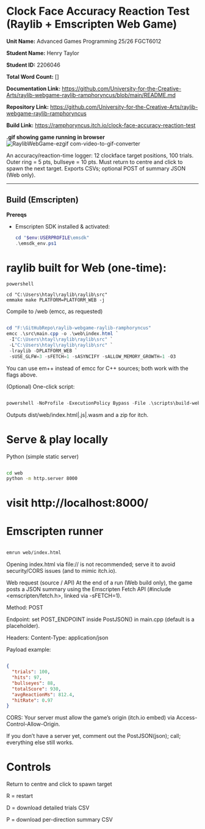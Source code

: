 # Clock Face Accuracy Reaction Test (Raylib + Emscripten Web Game)

 **Unit Name:** Advanced Games Programming 25/26 FGCT6012

**Student Name:** Henry Taylor

**Student ID:** 2206046

**Total Word Count:** \[]

**Documentation Link:** https://github.com/University-for-the-Creative-Arts/raylib-webgame-raylib-ramphoryncus/blob/main/README.md

**Repository Link:** https://github.com/University-for-the-Creative-Arts/raylib-webgame-raylib-ramphoryncus

**Build Link:** https://ramphoryncus.itch.io/clock-face-accuracy-reaction-test

**.gif showing game running in browser**
![RaylibWebGame-ezgif com-video-to-gif-converter](https://github.com/user-attachments/assets/197bccb9-f1d0-460b-9fd5-3f5d15afaa7c)


An accuracy/reaction-time logger: 12 clockface target positions, 100 trials. Outer ring = 5 pts, bullseye = 10 pts. Must return to centre and click to spawn the next target. Exports CSVs; optional POST of summary JSON (Web only).


---

## Build (Emscripten)

**Prereqs**
- Emscripten SDK installed & activated:
  ```powershell
  cd "$env:USERPROFILE\emsdk"
  .\emsdk_env.ps1
  ```
# raylib built for Web (one-time):

  ```
powershell

  cd "C:\Users\htayl\raylib\raylib\src"
  emmake make PLATFORM=PLATFORM_WEB -j
```
Compile to /web (emcc, as requested)

```powershell

cd "F:\GitHubRepo\raylib-webgame-raylib-ramphoryncus"
emcc .\src\main.cpp -o .\web\index.html `
 -I"C:\Users\htayl\raylib\raylib\src" `
 -L"C:\Users\htayl\raylib\raylib\src" `
 -lraylib -DPLATFORM_WEB `
 -sUSE_GLFW=3 -sFETCH=1 -sASYNCIFY -sALLOW_MEMORY_GROWTH=1 -O3
```
You can use em++ instead of emcc for C++ sources; both work with the flags above.

(Optional) One-click script:

```powershell

powershell -NoProfile -ExecutionPolicy Bypass -File .\scripts\build-web.ps1
```
Outputs dist/web/index.html|.js|.wasm and a zip for itch.

# Serve & play locally
Python (simple static server)

```bash

cd web
python -m http.server 8000
```
# visit http://localhost:8000/

# Emscripten runner

```bash

emrun web/index.html
```

Opening index.html via file:// is not recommended; serve it to avoid security/CORS issues (and to mimic itch.io).

Web request (source / API)
At the end of a run (Web build only), the game posts a JSON summary using the Emscripten Fetch API (#include <emscripten/fetch.h>, linked via -sFETCH=1).

Method: POST

Endpoint: set POST_ENDPOINT inside PostJSON() in main.cpp (default is a placeholder).

Headers: Content-Type: application/json

Payload example:

```json

{
  "trials": 100,
  "hits": 97,
  "bullseyes": 88,
  "totalScore": 930,
  "avgReactionMs": 812.4,
  "hitRate": 0.97
}
```
CORS: Your server must allow the game’s origin (itch.io embed) via Access-Control-Allow-Origin.

If you don’t have a server yet, comment out the PostJSON(json); call; everything else still works.

# Controls
Return to centre and click to spawn target

R = restart

D = download detailed trials CSV

P = download per-direction summary CSV


